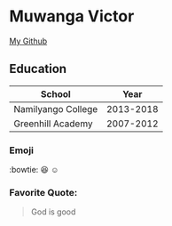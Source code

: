 # Muwanga Victor

[My Github](https://github.com/Mubeezi/HelloGit)

## Education

School | Year
------------ | -------------
Namilyango College | 2013-2018
Greenhill Academy | 2007-2012

### Emoji

:bowtie:
:laughing:
:relaxed:

### Favorite Quote:

>God is good
